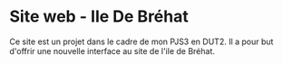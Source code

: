 # Site web - Ile De Bréhat
Ce site est un projet dans le cadre de mon PJS3 en DUT2. Il a pour but d'offrir une nouvelle interface au site de l'ile de Bréhat.
